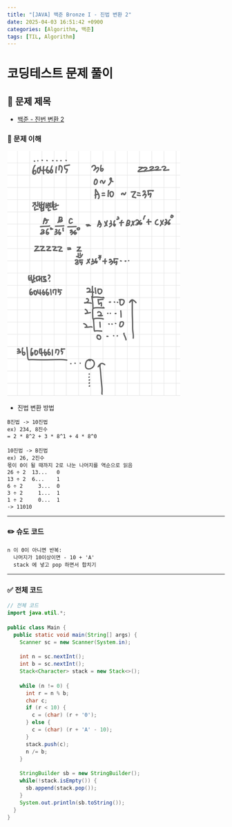 ```yaml
---
title: "[JAVA] 백준 Bronze I - 진법 변환 2"
date: 2025-04-03 16:51:42 +0900
categories: [Algorithm, 백준]
tags: [TIL, Algorithm]
---
```

# 코딩테스트 문제 풀이

## 📘 문제 제목
- [백준 - 진번 변환 2](https://www.acmicpc.net/problem/11005) 

### 🧠 문제 이해
![img.png](/assets/img/2025-04-03/algo1.png)
- 진법 변환 방법

```plaintext
B진법 -> 10진법
ex) 234, 8진수
= 2 * 8^2 + 3 * 8^1 + 4 * 8^0

10진법 -> B진법
ex) 26, 2진수
몫이 0이 될 때까지 2로 나눈 나머지를 역순으로 읽음
26 ÷ 2	13...	0
13 ÷ 2	6...	1
6 ÷ 2	  3...	0
3 ÷ 2	  1...	1
1 ÷ 2	  0...	1
-> 11010
```

---

### ✏️ 슈도 코드

```plaintext
n 이 0이 아니면 반복:
  나머지가 10이상이면 - 10 + 'A'
  stack 에 넣고 pop 하면서 합치기
```

---


### ✅ 전체 코드
```java
// 전체 코드
import java.util.*;

public class Main {
  public static void main(String[] args) {
    Scanner sc = new Scanner(System.in);
    
    int n = sc.nextInt();
    int b = sc.nextInt();
    Stack<Character> stack = new Stack<>();
    
    while (n != 0) {
      int r = n % b;
      char c;
      if (r < 10) {
        c = (char) (r + '0');
      } else {
        c = (char) (r + 'A' - 10);
      }
      stack.push(c);
      n /= b;
    }
    
    StringBuilder sb = new StringBuilder();
    while(!stack.isEmpty()) {
      sb.append(stack.pop());
    }
    System.out.println(sb.toString());
  }
}
```
